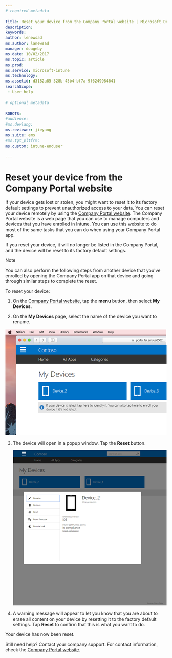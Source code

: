 ```yaml
---
# required metadata

title: Reset your device from the Company Portal website | Microsoft Docs
description:
keywords:
author: lenewsad
ms.author: lanewsad
manager: dougeby
ms.date: 10/02/2017
ms.topic: article
ms.prod:
ms.service: microsoft-intune
ms.technology:
ms.assetid: d3182a85-328b-45b4-bf7a-9f6249984641
searchScope:
 - User help

# optional metadata

ROBOTS:  
#audience:
#ms.devlang:
ms.reviewer: jieyang
ms.suite: ems
#ms.tgt_pltfrm:
ms.custom: intune-enduser

---
```



# Reset your device from the Company Portal website

If your device gets lost or stolen, you might want to reset it to its factory default settings to prevent unauthorized access to your data. You can reset your device remotely by using the [Company Portal website](https://portal.manage.microsoft.com#HelpDeskDialog). The Company Portal website is a web page that you can use to manage computers and devices that you have enrolled in Intune. You can use this website to do most of the same tasks that you can do when using your Company Portal app.

If you reset your device, it will no longer be listed in the Company Portal, and the device will be reset to its factory default settings.

> [!Note]
> You can also perform the following steps from another device that you've enrolled by opening the Company Portal app on that device and going through similar steps to complete the reset. 

To reset your device:

1.	On the [Company Portal website](https://portal.manage.microsoft.com#HelpDeskDialog), tap the __menu__ button, then select __My Devices__.

2. On the __My Devices__ page, select the name of the device you want to rename.

  ![A screenshot of the My Device page, with a couple of unidentified devices above the banner prompt to enroll unlisted devices or identify unidentified ones.](./media/macOS_enroll_002_tap_here_banner.png)

3.	The device will open in a popup window. Tap the **Reset** button.

	![All options for a selected device on the Company Portal website, including Rename, Remove, Reset Device, Reset Passcode, and Remote Lock. ](./media/iwp-screen-with-all-options.png)

4.  A warning message will appear to let you know that you are about to erase all content on your device by resetting it to the factory default settings. Tap **Reset** to confirm that this is what you want to do.

Your device has now been reset.

Still need help? Contact your company support. For contact information, check the [Company Portal website](https://portal.manage.microsoft.com#HelpDeskDialog).
